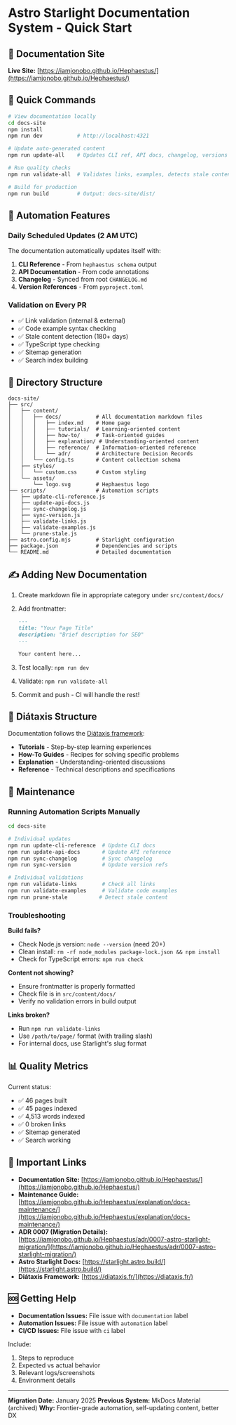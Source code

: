 # Astro Starlight Documentation System - Quick Start

## 📖 Documentation Site

**Live Site:** [https://iamjonobo.github.io/Hephaestus/](https://iamjonobo.github.io/Hephaestus/)

## 🚀 Quick Commands

```bash
# View documentation locally
cd docs-site
npm install
npm run dev           # http://localhost:4321

# Update auto-generated content
npm run update-all    # Updates CLI ref, API docs, changelog, versions

# Run quality checks
npm run validate-all  # Validates links, examples, detects stale content

# Build for production
npm run build         # Output: docs-site/dist/
```

## 🤖 Automation Features

### Daily Scheduled Updates (2 AM UTC)

The documentation automatically updates itself with:

1. **CLI Reference** - From `hephaestus schema` output
2. **API Documentation** - From code annotations
3. **Changelog** - Synced from root `CHANGELOG.md`
4. **Version References** - From `pyproject.toml`

### Validation on Every PR

- ✅ Link validation (internal & external)
- ✅ Code example syntax checking
- ✅ Stale content detection (180+ days)
- ✅ TypeScript type checking
- ✅ Sitemap generation
- ✅ Search index building

## 📁 Directory Structure

```text
docs-site/
├── src/
│   ├── content/
│   │   ├── docs/           # All documentation markdown files
│   │   │   ├── index.md    # Home page
│   │   │   ├── tutorials/  # Learning-oriented content
│   │   │   ├── how-to/     # Task-oriented guides
│   │   │   ├── explanation/ # Understanding-oriented content
│   │   │   ├── reference/  # Information-oriented reference
│   │   │   └── adr/        # Architecture Decision Records
│   │   └── config.ts       # Content collection schema
│   ├── styles/
│   │   └── custom.css      # Custom styling
│   └── assets/
│       └── logo.svg        # Hephaestus logo
├── scripts/                # Automation scripts
│   ├── update-cli-reference.js
│   ├── update-api-docs.js
│   ├── sync-changelog.js
│   ├── sync-version.js
│   ├── validate-links.js
│   ├── validate-examples.js
│   └── prune-stale.js
├── astro.config.mjs        # Starlight configuration
├── package.json            # Dependencies and scripts
└── README.md               # Detailed documentation
```

## ✍️ Adding New Documentation

1. Create markdown file in appropriate category under `src/content/docs/`
2. Add frontmatter:

   ```markdown
   ---
   title: "Your Page Title"
   description: "Brief description for SEO"
   ---

   Your content here...
   ```

3. Test locally: `npm run dev`
4. Validate: `npm run validate-all`
5. Commit and push - CI will handle the rest!

## 🎯 Diátaxis Structure

Documentation follows the [Diátaxis framework](https://diataxis.fr/):

- **Tutorials** - Step-by-step learning experiences
- **How-To Guides** - Recipes for solving specific problems
- **Explanation** - Understanding-oriented discussions
- **Reference** - Technical descriptions and specifications

## 🔧 Maintenance

### Running Automation Scripts Manually

```bash
cd docs-site

# Individual updates
npm run update-cli-reference  # Update CLI docs
npm run update-api-docs       # Update API reference
npm run sync-changelog        # Sync changelog
npm run sync-version          # Update version refs

# Individual validations
npm run validate-links        # Check all links
npm run validate-examples     # Validate code examples
npm run prune-stale          # Detect stale content
```

### Troubleshooting

**Build fails?**

- Check Node.js version: `node --version` (need 20+)
- Clean install: `rm -rf node_modules package-lock.json && npm install`
- Check for TypeScript errors: `npm run check`

**Content not showing?**

- Ensure frontmatter is properly formatted
- Check file is in `src/content/docs/`
- Verify no validation errors in build output

**Links broken?**

- Run `npm run validate-links`
- Use `/path/to/page/` format (with trailing slash)
- For internal docs, use Starlight's slug format

## 📊 Quality Metrics

Current status:

- ✅ 46 pages built
- ✅ 45 pages indexed
- ✅ 4,513 words indexed
- ✅ 0 broken links
- ✅ Sitemap generated
- ✅ Search working

## 🔗 Important Links

- **Documentation Site:** [https://iamjonobo.github.io/Hephaestus/](https://iamjonobo.github.io/Hephaestus/)
- **Maintenance Guide:** [https://iamjonobo.github.io/Hephaestus/explanation/docs-maintenance/](https://iamjonobo.github.io/Hephaestus/explanation/docs-maintenance/)
- **ADR 0007 (Migration Details):** [https://iamjonobo.github.io/Hephaestus/adr/0007-astro-starlight-migration/](https://iamjonobo.github.io/Hephaestus/adr/0007-astro-starlight-migration/)
- **Astro Starlight Docs:** [https://starlight.astro.build/](https://starlight.astro.build/)
- **Diátaxis Framework:** [https://diataxis.fr/](https://diataxis.fr/)

## 🆘 Getting Help

- **Documentation Issues:** File issue with `documentation` label
- **Automation Issues:** File issue with `automation` label
- **CI/CD Issues:** File issue with `ci` label

Include:

1. Steps to reproduce
2. Expected vs actual behavior
3. Relevant logs/screenshots
4. Environment details

---

**Migration Date:** January 2025
**Previous System:** MkDocs Material (archived)
**Why:** Frontier-grade automation, self-updating content, better DX

